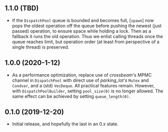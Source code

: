 ## 1.1.0 (TBD)

* If the `DispatchPool` queue is bounded and becomes full, [`spawn`] now pops
  the oldest operation off the queue before pushing the newest (just passed)
  operation, to ensure space while holding a lock. Then as a fallback it runs
  the old operation. Thus we enlist calling threads once the queue reaches
  limit, but operation order (at least from perspective of a single thread) is
  preserved.

## 1.0.0 (2020-1-12)

* As a performance optimization, replace use of _crossbeam_'s MPMC channel in
  `DispatchPool` with direct use of _parking_lot's_ `Mutex` and `Condvar`, and
  a (std) `VecDeque`.  All practical features remain.  However, with
  `DispatchPoolBuilder`, setting `pool_size(0)` is no longer allowed. The
  same effect can be achieved by setting `queue_length(0)`.

## 0.1.0 (2019-12-20)

* Initial release, and hopefully the last in an 0.x state.
